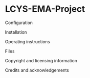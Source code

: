 # LCYS-EMA-Project

Configuration

Installation

Operating instructions

Files

Copyright and licensing information

Credits and acknowledgements
